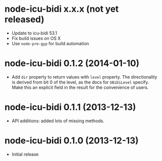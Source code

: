 # node-icu-bidi x.x.x (not yet released)
* Update to icu-bidi 53.1
* Fix build issues on OS X
* Use `node-pre-gyp` for build automation

# node-icu-bidi 0.1.2 (2014-01-10)
* Add `dir` property to return values with `level` property.
  The directionality is derived from bit 0 of the level, as the docs for
  `UBiDiLevel` specify.  Make this an explicit field in the result for the
  convenience of users.

# node-icu-bidi 0.1.1 (2013-12-13)
* API additions: added lots of missing methods.

# node-icu-bidi 0.1.0 (2013-12-13)
* Initial release
